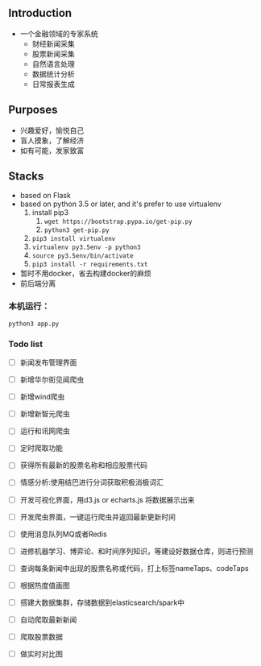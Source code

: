 ## Introduction
- 一个金融领域的专家系统
    - 财经新闻采集
    - 股票新闻采集
    - 自然语言处理
    - 数据统计分析
    - 日常报表生成
    
## Purposes
- 兴趣爱好，愉悦自己
- 盲人摸象，了解经济
- 如有可能，发家致富

## Stacks

- based on Flask
- based on python 3.5 or later, and it's prefer to use virtualenv
    1. install pip3
        1. `wget https://bootstrap.pypa.io/get-pip.py`
        2. `python3 get-pip.py`
    2. `pip3 install virtualenv`
    3. `virtualenv py3.5env -p python3`
    4. `source py3.5env/bin/activate`
    5. `pip3 install -r requirements.txt`
- 暂时不用docker，省去构建docker的麻烦
- 前后端分离

### 本机运行：
`python3 app.py`

### Todo list
- [ ] 新闻发布管理界面
- [ ] 新增华尔街见闻爬虫
- [ ] 新增wind爬虫
- [ ] 新增新智元爬虫
- [ ] 运行和讯网爬虫 
- [ ] 定时爬取功能
- [ ] 获得所有最新的股票名称和相应股票代码
- [ ] 情感分析:使用结巴进行分词获取积极消极词汇
- [ ] 开发可视化界面，用d3.js or echarts.js 将数据展示出来
- [ ] 开发爬虫界面，一键运行爬虫并返回最新更新时间
- [ ] 使用消息队列MQ或者Redis
- [ ] 进修机器学习、博弈论、和时间序列知识，等建设好数据仓库，则进行预测
- [ ] 查询每条新闻中出现的股票名称或代码，打上标签nameTaps、codeTaps
- [ ] 根据热度值画图
- [ ] 搭建大数据集群，存储数据到elasticsearch/spark中
- [ ] 自动爬取最新新闻
- [ ] 爬取股票数据
- [ ] 做实时对比图

